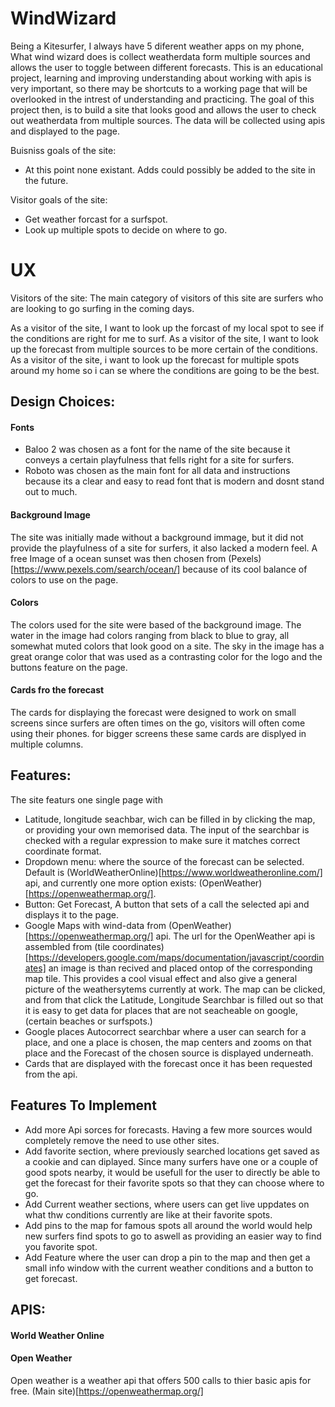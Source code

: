 # WindWizard

Being a Kitesurfer, I always have 5 diferent weather apps on my phone, What wind wizard does is collect weatherdata form multiple sources and allows the user to toggle between different forecasts.
This is an educational project, learning and improving understanding about working with apis is very important,
so there may be shortcuts to a working page that will be overlooked in the intrest of understanding and practicing.
The goal of this project then, is to build a site that looks good and allows the user to check out weatherdata from multiple sources.
The data will be collected using apis and displayed to the page.

Buisniss goals of the site:
- At this point none existant. Adds could possibly be added to the site in the future.

Visitor goals of the site:
- Get weather forcast for a surfspot.
- Look up multiple spots to decide on where to go.

# UX
Visitors of the site:
The main category of visitors of this site are surfers who are looking to go surfing in the coming days.

As a visitor of the site, I want to look up the forcast of my local spot to see if the conditions are right for me to surf.
As a visitor of the site, I want to look up the forecast from multiple sources to be more certain of the conditions.
As a visitor of the site, i want to look up the forecast for multiple spots around my home so i can se where the conditions are going to be the best.

## Design Choices:

#### Fonts
- Baloo 2 was chosen as a font for the name of the site because it conveys a certain playfulness that fells right for a site for surfers.
- Roboto was chosen as the main font for all data and instructions because its a clear and easy to read font that is modern and dosnt stand out to much.

#### Background Image
The site was initially made without a background immage, but it did not provide the playfulness of a site for surfers, it also lacked a modern feel.
A free Image of a ocean sunset was then chosen from (Pexels)[https://www.pexels.com/search/ocean/] because of its cool balance of colors to use on the page.

#### Colors
The colors used for the site were based of the background image. The water in the image had  colors ranging from black to blue to gray, all somewhat muted colors that look good on a site. The sky in the image has a great orange color that was used as a contrasting color for the logo and the buttons feature on the page.

#### Cards fro the forecast
The cards for displaying the forecast were designed to work on small screens since surfers are often times on the go, visitors will often come using their phones.
for bigger screens these same cards are displyed in multiple columns.


## Features:
The site featurs one single page with
- Latitude, longitude seachbar, wich can be filled in by clicking the map, or providing your own memorised data. The input of the searchbar is checked with a regular expression to make sure it matches correct coordinate format.
- Dropdown menu: where the source of the forecast can be selected. Default is (WorldWeatherOnline)[https://www.worldweatheronline.com/] api, and currently one more option exists:
(OpenWeather)[https://openweathermap.org/].
- Button: Get Forecast, A button that sets of a call the selected api and displays it to the page.
- Google Maps with  wind-data from (OpenWeather)[https://openweathermap.org/] api. The url for the OpenWeather api is assembled from (tile coordinates)[https://developers.google.com/maps/documentation/javascript/coordinates] an image is than recived and placed ontop of the corresponding map tile. This provides a cool visual effect and also give a general picture of the weathersytems currently at work. The map can be clicked, and from that click the Latitude, Longitude Searchbar is filled out so that it is easy to get data for places that are not seacheable on google, (certain beaches or surfspots.)
- Google places Autocorrect searchbar where a user can search for a place, and one a place is chosen, the map centers and zooms on that place and the Forecast of the chosen source is displayed underneath.
- Cards that are displayed with the forecast once it has been requested from the api.

## Features To Implement
- Add more Api sorces for forecasts. Having a few more sources would completely remove the need to use other sites.
- Add favorite section, where previously searched locations get saved as a cookie and can diplayed. Since many surfers have one or a couple of good spots nearby, it would be usefull for the user to directly be able to get the forecast for their favorite spots so that they can choose where to go.
- Add Current weather sections, where users can get live uppdates on what thw conditions currently are like at their favorite spots.
- Add pins to the map for famous spots all around the world would help new surfers find spots to go to aswell as providing an easier way to find you favorite spot.
- Add Feature where the user can drop a pin to the map and then get a small info window with the current weather conditions and a button to get forecast.

## APIS:
#### World Weather Online
#### Open Weather
Open weather is a weather api that offers 500 calls to thier basic apis for free.
(Main site)[https://openweathermap.org/]
